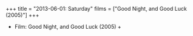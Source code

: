 +++
title = "2013-06-01: Saturday"
films = ["Good Night, and Good Luck (2005)"]
+++


* Film: Good Night, and Good Luck (2005) +
